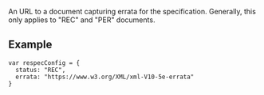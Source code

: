 An URL to a document capturing errata for the specification. Generally, this only applies to "REC" and "PER" documents.

## Example

```JS
var respecConfig = {
  status: "REC",
  errata: "https://www.w3.org/XML/xml-V10-5e-errata"
}
```